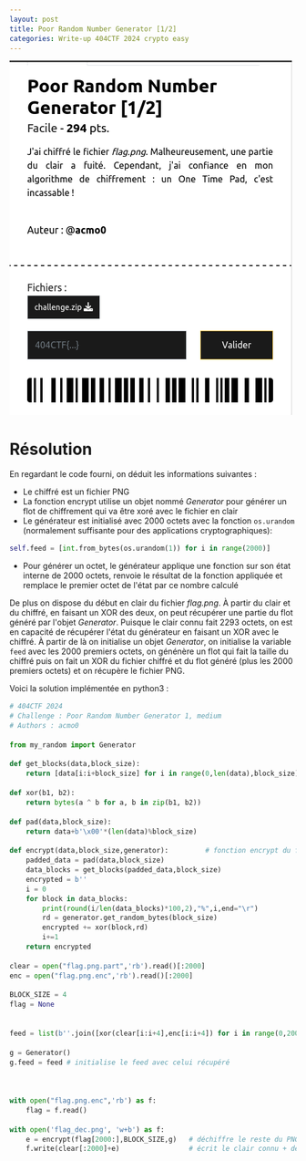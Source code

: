 ```yaml
---
layout: post
title: Poor Random Number Generator [1/2]
categories: Write-up 404CTF 2024 crypto easy
---
```

![](images/prng1_screenshot.png)

# Résolution

En regardant le code fourni, on déduit les informations suivantes :
- Le chiffré est un fichier PNG
- La fonction encrypt utilise un objet nommé *Generator* pour générer un flot de chiffrement qui va être xoré avec le fichier en clair
- Le générateur est initialisé avec 2000 octets avec la fonction `os.urandom` (normalement suffisante pour des applications cryptographiques):
```python
self.feed = [int.from_bytes(os.urandom(1)) for i in range(2000)]
```
- Pour générer un octet, le générateur applique une fonction sur son état interne de 2000 octets, renvoie le résultat de la fonction appliquée et remplace le premier octet de l'état par ce nombre calculé

De plus on dispose du début en clair du fichier *flag.png*.
À partir du clair et du chiffré, en faisant un XOR des deux, on peut récupérer une partie du flot généré par l'objet *Generator*. Puisque le clair connu fait 2293 octets, on est en capacité de récupérer l'état du générateur en faisant un XOR avec le chiffré. À partir de là on initialise un objet *Generator*, on initialise la variable `feed` avec les 2000 premiers octets, on génénère un flot qui fait la taille du chiffré puis on fait un XOR du fichier chiffré et du flot généré (plus les 2000 premiers octets) et on récupère le fichier PNG.

Voici la solution implémentée en python3 :
```python
# 404CTF 2024
# Challenge : Poor Random Number Generator 1, medium
# Authors : acmo0

from my_random import Generator

def get_blocks(data,block_size):
	return [data[i:i+block_size] for i in range(0,len(data),block_size)]

def xor(b1, b2):
    return bytes(a ^ b for a, b in zip(b1, b2))

def pad(data,block_size):
	return data+b'\x00'*(len(data)%block_size)

def encrypt(data,block_size,generator):			# fonction encrypt du fichier du challenge (pareil que déchiffrer, cf XOR)
	padded_data = pad(data,block_size)
	data_blocks = get_blocks(padded_data,block_size)
	encrypted = b''
	i = 0
	for block in data_blocks:
		print(round(i/len(data_blocks)*100,2),"%",i,end="\r")
		rd = generator.get_random_bytes(block_size)
		encrypted += xor(block,rd)
		i+=1
	return encrypted

clear = open("flag.png.part",'rb').read()[:2000]
enc = open("flag.png.enc",'rb').read()[:2000]

BLOCK_SIZE = 4
flag = None


feed = list(b''.join([xor(clear[i:i+4],enc[i:i+4]) for i in range(0,2000,4)]))		# xor entre le clair et le chiffré -> 2000 premiers octets du flot 

g = Generator()
g.feed = feed # initialise le feed avec celui récupéré 



with open("flag.png.enc",'rb') as f:
	flag = f.read()

with open('flag_dec.png', 'w+b') as f:
	e = encrypt(flag[2000:],BLOCK_SIZE,g)	# déchiffre le reste du PNG
	f.write(clear[:2000]+e)					# écrit le clair connu + déchiffré
```